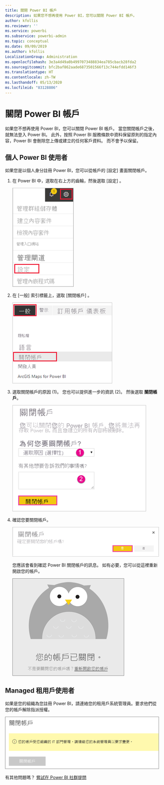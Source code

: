 ```yaml
---
title: 關閉 Power BI 帳戶
description: 如果您不想再使用 Power BI，您可以關閉 Power BI 帳戶。
author: kfollis
ms.reviewer: ''
ms.service: powerbi
ms.subservice: powerbi-admin
ms.topic: conceptual
ms.date: 09/09/2019
ms.author: kfollis
LocalizationGroup: Administration
ms.openlocfilehash: 3e3a4d49a0b4997073488834ea785cbacb28fda2
ms.sourcegitcommit: bfc2baf862aade6873501566f13c744efdd146f3
ms.translationtype: HT
ms.contentlocale: zh-TW
ms.lasthandoff: 05/13/2020
ms.locfileid: "83128806"
---
```

# <a name="close-your-power-bi-account"></a>關閉 Power BI 帳戶

如果您不想再使用 Power BI，您可以關閉 Power BI 帳戶。  當您關閉帳戶之後，就無法登入 Power BI。 此外，按照 Power BI 服務條款中資料保留原則的指定內容，Power BI 會刪除您上傳或建立的任何客戶資料。 而不會予以保留。

## <a name="individual-power-bi-users"></a>個人 Power BI 使用者

如果您是以個人身分註冊 Power BI，您可以從帳戶的 [設定]  畫面關閉帳戶。

1. 在 Power BI 中，選取在右上方的齒輪，然後選取 [設定]  。

    ![UI 的右上角已標示齒輪圖示和 [設定] 選項的螢幕擷取畫面。](media/service-admin-closing-your-account/close-account-settings.png)

1. 在 [一般]  索引標籤上，選取 [關閉帳戶]  。

    ![[設定] 頁面左上角已標示 [關閉帳戶] 選項的螢幕擷取畫面。](media/service-admin-closing-your-account/close-account-settings-2.png)

1. 選取關閉帳戶的原因 (1)。 您也可以提供進一步的資訊 (2)。 然後選取 **關閉帳戶**。

    ![[關閉帳戶] 對話方塊已標示 [關閉帳戶] 選項的螢幕擷取畫面。](media/service-admin-closing-your-account/close-account-settings-3.png)

1. 確認您要關閉帳戶。

    ![[關閉帳戶] 確認對話方塊已標示 [是] 選項的螢幕擷取畫面。](media/service-admin-closing-your-account/close-account-settings-4.png)

    您應該會看到確認 Power BI 關閉帳戶的訊息。 如有必要，您可以從這裡重新開啟您的帳戶。

    ![[您的帳戶已關閉] 對話方塊的螢幕擷取畫面。](media/service-admin-closing-your-account/close-account-settings-5.png)

## <a name="managed-tenant-users"></a>Managed 租用戶使用者

如果是您的組織為您註冊 Power BI，請連絡您的租用戶系統管理員。要求他們從您的帳戶解除指派授權。

![受控關閉帳戶](media/service-admin-closing-your-account/close-account-managed.png)

有其他問題嗎？ [嘗試在 Power BI 社群提問](https://community.powerbi.com/)